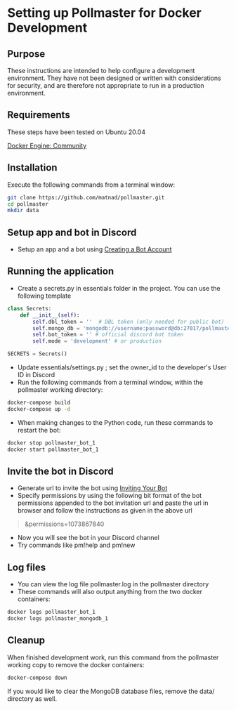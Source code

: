 # Setting up Pollmaster for Docker Development

## Purpose

These instructions are intended to help configure a development environment. They have not been designed or written with considerations for security, and are therefore not appropriate to run in a production environment.

## Requirements

These steps have been tested on Ubuntu 20.04

[Docker Engine: Community](https://docs.docker.com/install/linux/docker-ce/ubuntu/)

## Installation

Execute the following commands from a terminal window:
```sh
git clone https://github.com/matnad/pollmaster.git
cd pollmaster
mkdir data
```
##  Setup app and bot in Discord 

- Setup an app and a bot using [Creating a Bot Account](https://discordpy.readthedocs.io/en/latest/discord.html#creating-a-bot-account)

## Running the application

- Create a secrets.py in essentials folder in the project. You can use the following template

```python
class Secrets:
    def __init__(self):
        self.dbl_token = ''  # DBL token (only needed for public bot)
        self.mongo_db = 'mongodb://username:password@db:27017/pollmaster' # Replace with credentials in mongo-init.js
        self.bot_token = '' # official discord bot token
        self.mode = 'development' # or production

SECRETS = Secrets()
```

- Update essentials/settings.py ; set the owner\_id to the developer's User ID in Discord
- Run the following commands from a terminal window, within the pollmaster working directory:
```sh
docker-compose build
docker-compose up -d
```
- When making changes to the Python code, run these commands to restart the bot:
```sh
docker stop pollmaster_bot_1
docker start pollmaster_bot_1
```

##  Invite the bot in Discord 

- Generate url to invite the bot using [Inviting Your Bot](https://discordpy.readthedocs.io/en/latest/discord.html#inviting-your-bot)
- Specify permissions by using the following bit format of the bot permissions appended to the bot invitation url and paste the url in browser and follow the instructions as given in the above url 

> &permissions=1073867840

- Now you will see the bot in your Discord channel
- Try commands like pm!help and pm!new

## Log files

- You can view the log file pollmaster.log in the pollmaster directory
- These commands will also output anything from the two docker containers:
```sh
docker logs pollmaster_bot_1
docker logs pollmaster_mongodb_1
```

## Cleanup

When finished development work, run this command from the pollmaster working copy to remove the docker containers:
```sh
docker-compose down
```

If you would like to clear the MongoDB database files, remove the data/ directory as well.

